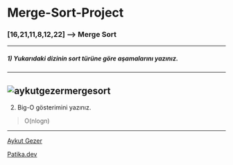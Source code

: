 # Merge-Sort-Project

### [16,21,11,8,12,22] --> Merge Sort
---
##### 1) Yukarıdaki dizinin sort türüne göre aşamalarını yazınız.

---
 ![aykutgezermergesort](https://user-images.githubusercontent.com/107508712/203582717-5a44f4f6-d23f-451c-a11a-0b38c22d2d56.png)
 ---     
                         
2) Big-O gösterimini yazınız.

>O(nlogn)

---

[Aykut Gezer](https://github.com/AykutGezer)

[Patika.dev](https://app.patika.dev/courses/veri-yapilari-ve-algoritmalar/merge-sort-proje)
